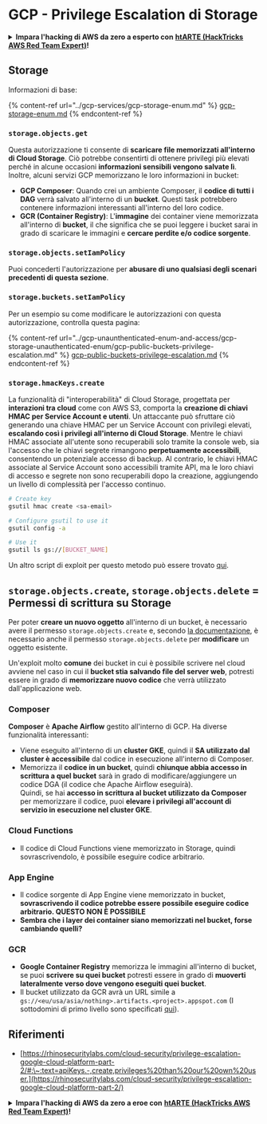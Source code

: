 # GCP - Privilege Escalation di Storage

<details>

<summary><strong>Impara l'hacking di AWS da zero a esperto con</strong> <a href="https://training.hacktricks.xyz/courses/arte"><strong>htARTE (HackTricks AWS Red Team Expert)</strong></a><strong>!</strong></summary>

Altri modi per supportare HackTricks:

* Se vuoi vedere la tua **azienda pubblicizzata in HackTricks** o **scaricare HackTricks in PDF** Controlla i [**PACCHETTI DI ABBONAMENTO**](https://github.com/sponsors/carlospolop)!
* Ottieni il [**merchandising ufficiale di PEASS & HackTricks**](https://peass.creator-spring.com)
* Scopri [**The PEASS Family**](https://opensea.io/collection/the-peass-family), la nostra collezione di [**NFT esclusivi**](https://opensea.io/collection/the-peass-family)
* **Unisciti al** 💬 [**gruppo Discord**](https://discord.gg/hRep4RUj7f) o al [**gruppo telegram**](https://t.me/peass) o **seguimi** su **Twitter** 🐦 [**@carlospolopm**](https://twitter.com/carlospolopm)**.**
* **Condividi i tuoi trucchi di hacking inviando PR a** [**HackTricks**](https://github.com/carlospolop/hacktricks) e [**HackTricks Cloud**](https://github.com/carlospolop/hacktricks-cloud) github repos.

</details>

## Storage

Informazioni di base:

{% content-ref url="../gcp-services/gcp-storage-enum.md" %}
[gcp-storage-enum.md](../gcp-services/gcp-storage-enum.md)
{% endcontent-ref %}

### `storage.objects.get`

Questa autorizzazione ti consente di **scaricare file memorizzati all'interno di Cloud Storage**. Ciò potrebbe consentirti di ottenere privilegi più elevati perché in alcune occasioni **informazioni sensibili vengono salvate lì**. Inoltre, alcuni servizi GCP memorizzano le loro informazioni in bucket:

* **GCP Composer**: Quando crei un ambiente Composer, il **codice di tutti i DAG** verrà salvato all'interno di un **bucket**. Questi task potrebbero contenere informazioni interessanti all'interno del loro codice.
* **GCR (Container Registry)**: L'**immagine** dei container viene memorizzata all'interno di **bucket**, il che significa che se puoi leggere i bucket sarai in grado di scaricare le immagini e **cercare perdite e/o codice sorgente**.

### `storage.objects.setIamPolicy`

Puoi concederti l'autorizzazione per **abusare di uno qualsiasi degli scenari precedenti di questa sezione**.

### **`storage.buckets.setIamPolicy`**

Per un esempio su come modificare le autorizzazioni con questa autorizzazione, controlla questa pagina:

{% content-ref url="../gcp-unaunthenticated-enum-and-access/gcp-storage-unauthenticated-enum/gcp-public-buckets-privilege-escalation.md" %}
[gcp-public-buckets-privilege-escalation.md](../gcp-unaunthenticated-enum-and-access/gcp-storage-unauthenticated-enum/gcp-public-buckets-privilege-escalation.md)
{% endcontent-ref %}

### `storage.hmacKeys.create`

La funzionalità di "interoperabilità" di Cloud Storage, progettata per **interazioni tra cloud** come con AWS S3, comporta la **creazione di chiavi HMAC per Service Account e utenti**. Un attaccante può sfruttare ciò generando una chiave HMAC per un Service Account con privilegi elevati, **escalando così i privilegi all'interno di Cloud Storage**. Mentre le chiavi HMAC associate all'utente sono recuperabili solo tramite la console web, sia l'accesso che le chiavi segrete rimangono **perpetuamente accessibili**, consentendo un potenziale accesso di backup. Al contrario, le chiavi HMAC associate al Service Account sono accessibili tramite API, ma le loro chiavi di accesso e segrete non sono recuperabili dopo la creazione, aggiungendo un livello di complessità per l'accesso continuo.
```bash
# Create key
gsutil hmac create <sa-email>

# Configure gsutil to use it
gsutil config -a

# Use it
gsutil ls gs://[BUCKET_NAME]
```
Un altro script di exploit per questo metodo può essere trovato [qui](https://github.com/RhinoSecurityLabs/GCP-IAM-Privilege-Escalation/blob/master/ExploitScripts/storage.hmacKeys.create.py).

## `storage.objects.create`, `storage.objects.delete` = Permessi di scrittura su Storage

Per poter **creare un nuovo oggetto** all'interno di un bucket, è necessario avere il permesso `storage.objects.create` e, secondo [la documentazione](https://cloud.google.com/storage/docs/access-control/iam-permissions#object\_permissions), è necessario anche il permesso `storage.objects.delete` per **modificare** un oggetto esistente.

Un'exploit molto **comune** dei bucket in cui è possibile scrivere nel cloud avviene nel caso in cui il **bucket stia salvando file del server web**, potresti essere in grado di **memorizzare nuovo codice** che verrà utilizzato dall'applicazione web.

### Composer

**Composer** è **Apache Airflow** gestito all'interno di GCP. Ha diverse funzionalità interessanti:

* Viene eseguito all'interno di un **cluster GKE**, quindi il **SA utilizzato dal cluster è accessibile** dal codice in esecuzione all'interno di Composer.
* Memorizza il **codice in un bucket**, quindi **chiunque abbia accesso in scrittura a quel bucket** sarà in grado di modificare/aggiungere un codice DGA (il codice che Apache Airflow eseguirà).\
Quindi, se hai **accesso in scrittura al bucket utilizzato da Composer** per memorizzare il codice, puoi **elevare i privilegi all'account di servizio in esecuzione nel cluster GKE**.

### Cloud Functions

* Il codice di Cloud Functions viene memorizzato in Storage, quindi sovrascrivendolo, è possibile eseguire codice arbitrario.

### App Engine

* Il codice sorgente di App Engine viene memorizzato in bucket, **sovrascrivendo il codice potrebbe essere possibile eseguire codice arbitrario. QUESTO NON È POSSIBILE**
* **Sembra che i layer dei container siano memorizzati nel bucket, forse cambiando quelli?**

### GCR

* **Google Container Registry** memorizza le immagini all'interno di bucket, se puoi **scrivere su quei bucket** potresti essere in grado di **muoverti lateralmente verso dove vengono eseguiti quei bucket**.
* Il bucket utilizzato da GCR avrà un URL simile a `gs://<eu/usa/asia/nothing>.artifacts.<project>.appspot.com` (I sottodomini di primo livello sono specificati [qui](https://cloud.google.com/container-registry/docs/pushing-and-pulling)).

## **Riferimenti**

* [https://rhinosecuritylabs.com/cloud-security/privilege-escalation-google-cloud-platform-part-2/#:\~:text=apiKeys.-,create,privileges%20than%20our%20own%20user.](https://rhinosecuritylabs.com/cloud-security/privilege-escalation-google-cloud-platform-part-2/)

<details>

<summary><strong>Impara l'hacking di AWS da zero a eroe con</strong> <a href="https://training.hacktricks.xyz/courses/arte"><strong>htARTE (HackTricks AWS Red Team Expert)</strong></a><strong>!</strong></summary>

Altri modi per supportare HackTricks:

* Se vuoi vedere la tua **azienda pubblicizzata in HackTricks** o **scaricare HackTricks in PDF** controlla i [**PACCHETTI DI ABBONAMENTO**](https://github.com/sponsors/carlospolop)!
* Ottieni il [**merchandising ufficiale di PEASS & HackTricks**](https://peass.creator-spring.com)
* Scopri [**The PEASS Family**](https://opensea.io/collection/the-peass-family), la nostra collezione di esclusive [**NFT**](https://opensea.io/collection/the-peass-family)
* **Unisciti al** 💬 [**gruppo Discord**](https://discord.gg/hRep4RUj7f) o al [**gruppo Telegram**](https://t.me/peass) o **seguimi** su **Twitter** 🐦 [**@carlospolopm**](https://twitter.com/carlospolopm)**.**
* **Condividi i tuoi trucchi di hacking inviando PR a** [**HackTricks**](https://github.com/carlospolop/hacktricks) e [**HackTricks Cloud**](https://github.com/carlospolop/hacktricks-cloud) github repos.

</details>
